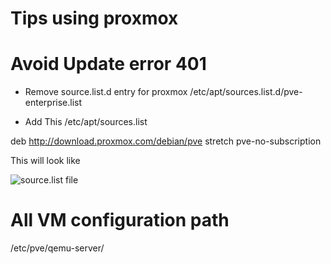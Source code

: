 # Tips using proxmox 

# Avoid Update error 401 
- Remove source.list.d entry for proxmox 
 /etc/apt/sources.list.d/pve-enterprise.list 

- Add This /etc/apt/sources.list

deb http://download.proxmox.com/debian/pve stretch pve-no-subscription 


This will look like 

![source.list file](./source_list_proxmox.JPG)

# All VM configuration path
/etc/pve/qemu-server/
